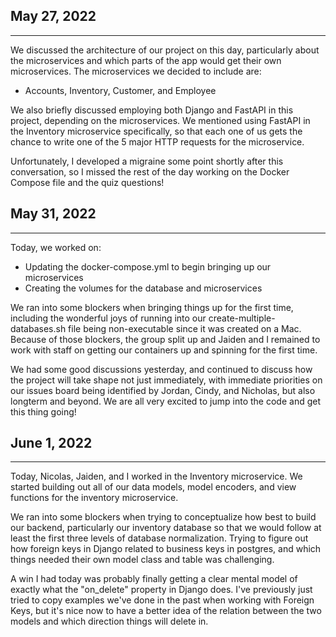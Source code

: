 ## May 27, 2022
---

We discussed the architecture of our project on this day, particularly about the microservices and which parts of the app would get their own microservices. The microservices we decided to include are:

- Accounts, Inventory, Customer, and Employee

We also briefly discussed employing both Django and FastAPI in this project, depending on the microservices. We mentioned using FastAPI in the Inventory microservice specifically, so that each one of us gets the chance to write one of the 5 major HTTP requests for the microservice.

Unfortunately, I developed a migraine some point shortly after this conversation, so I missed the rest of the day working on the Docker Compose file and the quiz questions!


## May 31, 2022
---
Today, we worked on:

- Updating the docker-compose.yml to begin bringing up our microservices
- Creating the volumes for the database and microservices

We ran into some blockers when bringing things up for the first time, including the wonderful joys of running into our create-multiple-databases.sh file being non-executable since it was created on a Mac. Because of those blockers, the group split up and Jaiden and I remained to work with staff on getting our containers up and spinning for the first time.

We had some good discussions yesterday, and continued to discuss how the project will take shape not just immediately, with immediate priorities on our issues board being identified by Jordan, Cindy, and Nicholas, but also longterm and beyond. We are all very excited to jump into the code and get this thing going!


## June 1, 2022
---
Today, Nicolas, Jaiden, and I worked in the Inventory microservice. We started building out all of our data models, model encoders, and view functions for the inventory microservice.

We ran into some blockers when trying to conceptualize how best to build our backend, particularly our inventory database so that we would follow at least the first three levels of database normalization. Trying to figure out how foreign keys in Django related to business keys in postgres, and which things needed their own model class and table was challenging.

A win I had today was probably finally getting a clear mental model of exactly what the "on_delete" property in Django does. I've previously just tried to copy examples we've done in the past when working with Foreign Keys, but it's nice now to have a better idea of the relation between the two models and which direction things will delete in.